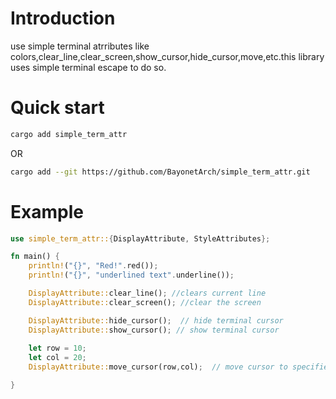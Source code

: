 # Introduction

use simple terminal atrributes like colors,clear_line,clear_screen,show_cursor,hide_cursor,move,etc.this library uses simple terminal escape to do so.

# Quick start

```bash
cargo add simple_term_attr
```

OR

```bash
cargo add --git https://github.com/BayonetArch/simple_term_attr.git
```

# Example 

```rust
use simple_term_attr::{DisplayAttribute, StyleAttributes};

fn main() {
    println!("{}", "Red!".red());
    println!("{}", "underlined text".underline());

    DisplayAttribute::clear_line(); //clears current line
    DisplayAttribute::clear_screen(); //clear the screen

    DisplayAttribute::hide_cursor();  // hide terminal cursor  
    DisplayAttribute::show_cursor(); // show terminal cursor
    
    let row = 10;
    let col = 20;
    DisplayAttribute::move_cursor(row,col);  // move cursor to specified row and col

}
```
